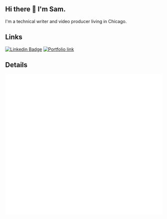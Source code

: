## Hi there 👋 I'm Sam.

I'm a technical writer and video producer living in Chicago.

## Links

[![Linkedin Badge](https://img.shields.io/badge/-Sam%20Allen-blue?style=flat&logo=Linkedin&logoColor=white&link=https://www.linkedin.com/in/samuelcallen/)](https://www.linkedin.com/in/samuelcallen/)
[![Portfolio link](https://img.shields.io/badge/Documentation_Portfolio-339c5e)](https://www.samallen.pro)

## Details

![Metrics](/github-metrics.svg)

<!--
**samwherever/samwherever** is a ✨ _special_ ✨ repository because its `README.md` (this file) appears on your GitHub profile.

Here are some ideas to get you started:

- 🔭 I’m currently working on ...
- 🌱 I’m currently learning ...
- 👯 I’m looking to collaborate on ...
- 🤔 I’m looking for help with ...
- 💬 Ask me about ...
- 📫 How to reach me: ...
- 😄 Pronouns: ...
- ⚡ Fun fact: ...
-->
